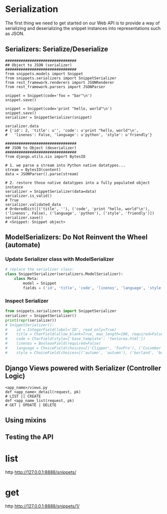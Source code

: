 # Serialization

The first thing we need to get started on our Web API is to provide a way
of serializing and deserializing the snippet instances into representations
such as JSON.


## Serializers: Serialize/Deserialize

```
################################
## Object to JSON (serializer)
################################
from snippets.models import Snippet
from snippets.serializers import SnippetSerializer
from rest_framework.renderers import JSONRenderer
from rest_framework.parsers import JSONParser

snippet = Snippet(code='foo = "bar"\n')
snippet.save()

snippet = Snippet(code='print "hello, world"\n')
snippet.save()
serializer = SnippetSerializer(snippet)

serializer.data
# {'id': 2, 'title': u'', 'code': u'print "hello, world"\n', 
#   'linenos': False, 'language': u'python', 'style': u'friendly'}

################################
## JSON to Object (deserializer)
################################
from django.utils.six import BytesIO

# 1. we parse a stream into Python native datatypes...
stream = BytesIO(content)
data = JSONParser().parse(stream)

# 2. restore those native datatypes into a fully populated object instance
serializer = SnippetSerializer(data=data)
serializer.is_valid()
# True
serializer.validated_data
# OrderedDict([('title', ''), ('code', 'print "hello, world"\n'), ('linenos', False), ('language', 'python'), ('style', 'friendly')])
serializer.save()
# <Snippet: Snippet object>

```

## ModelSerializers: Do Not Reinvent the Wheel (automate)

### Update Serializer class with ModelSerializer
```python 
# replace the serializer class:
class SnippetSerializer(serializers.ModelSerializer):
    class Meta:
        model = Snippet
        fields = ('id', 'title', 'code', 'linenos', 'language', 'style')
```
### Inspect Serializer
```python
from snippets.serializers import SnippetSerializer
serializer = SnippetSerializer()
print(repr(serializer))
# SnippetSerializer():
#    id = IntegerField(label='ID', read_only=True)
#    title = CharField(allow_blank=True, max_length=100, required=False)
#    code = CharField(style={'base_template': 'textarea.html'})
#    linenos = BooleanField(required=False)
#    language = ChoiceField(choices=[('Clipper', 'FoxPro'), ('Cucumber', 'Gherkin'), ('RobotFramework', 'RobotFramework'), ('abap', 'ABAP'), ('ada', 'Ada')...
#    style = ChoiceField(choices=[('autumn', 'autumn'), ('borland', 'borland'), ('bw', 'bw'), ('colorful', 'colorful')...
```

## Django Views powered with Serializer (Controller Logic)


```
<app_name>/views.py
def <app_name>_detail(request, pk)
# LIST || CREATE
def <app_name_list(request, pk)
# GET | UPDATE | DELETE
```

## Using mixins


## Testing the API

# list
http http://127.0.0.1:8888/snippets/

# get
http http://127.0.0.1:8888/snippets/1/